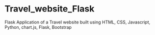 # Travel_website_Flask
Flask Application of a Travel website built using HTML, CSS, Javascript, Python, chart.js, Flask, Bootstrap
